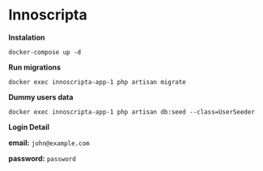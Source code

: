 
# Innoscripta

****Instalation****

`docker-compose up -d`

****Run migrations****

`docker exec innoscripta-app-1 php artisan migrate`

****Dummy users data****

`docker exec innoscripta-app-1 php artisan db:seed --class=UserSeeder`


****Login Detail****

****email:****
`john@example.com`

****password:**** `password`